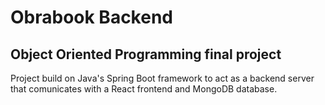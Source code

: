 # Obrabook Backend
## Object Oriented Programming final project
Project build on Java's Spring Boot framework to act as a backend server that comunicates with a React frontend and MongoDB database.
